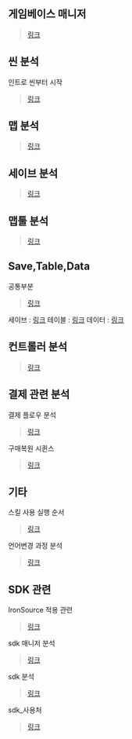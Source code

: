 ## 게임베이스 매니저
> [링크](/분석/매니저/게임베이스매니저_분석.md)
## 씬 분석
인트로 씬부터 시작  
> [링크](/분석/씬_분석.md)
## 맵 분석
> [링크](/분석/맵/맵_분석_메인.md)

## 세이브 분석
> [링크](/분석/세이브_분석.md)

## 맵툴 분석
> [링크](/분석/맵툴_분석.md)

## Save,Table,Data
공통부분
> [링크](/분석/Save,Table,Data_공통분석.md)  

세이브 : [링크](/분석/세이브_분석.md)
테이블 : [링크](/분석/테이블_분석.md)
데이터 : [링크](/분석/데이터_분석.md)

## 컨트롤러 분석
> [링크](/분석/컨트롤러_분석.md)  

## 결제 관련 분석
결제 플로우 분석
> [링크](/분석/결제_관련/결제플로우_분석.md)  
 
 구매복원 시퀸스
 > [링크](/분석/결제_관련/구매복원_시퀸스.md)
 
## 기타
스킬 사용 실행 순서
> [링크](/분석/스킬사용_실행순서.md)

언어변경 과정 분석
> [링크](/분석/언어변경_과정_분석.md)

## SDK 관련
IronSource 적용 관련
> [링크](/분석/SDK_관련/아이언_소스_적용_관련.md)

sdk 매니저 분석
> [링크](/분석/SDK_관련/SDK_매니저_분석.md)

sdk 분석
> [링크](/분석/SDK_관련/SDK_분석.md)

sdk_사용처
> [링크](/분석/SDK_관련/SDK_사용처.md)


